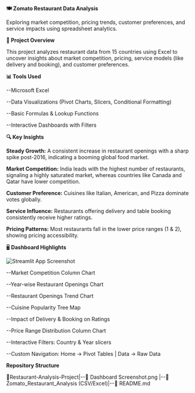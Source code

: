 **🍽️ Zomato Restaurant Data Analysis**

Exploring market competition, pricing trends, customer preferences, and service impacts using spreadsheet analytics.


**📌 Project Overview**

This project analyzes restaurant data from 15 countries using Excel to uncover insights about market competition, pricing, service models (like delivery and booking), and customer preferences.


**📊 Tools Used**

--Microsoft Excel

--Data Visualizations (Pivot Charts, Slicers, Conditional Formatting)

--Basic Formulas & Lookup Functions

--Interactive Dashboards with Filters


**🔍 Key Insights**

**Steady Growth:** A consistent increase in restaurant openings with a sharp spike post-2016, indicating a booming global food market.

**Market Competition:** India leads with the highest number of restaurants, signaling a highly saturated market, whereas countries like Canada and Qatar have lower competition.

**Customer Preference:** Cuisines like Italian, American, and Pizza dominate votes globally.

**Service Influence:** Restaurants offering delivery and table booking consistently receive higher ratings.

**Pricing Patterns:** Most restaurants fall in the lower price ranges (1 & 2), showing pricing accessibility.


🖥️ **Dashboard Highlights**

![Streamlit App Screenshot]("Dashboard_Screenshot".PNG)

--Market Competition Column Chart

--Year-wise Restaurant Openings Chart

--Restaurant Openings Trend Chart

--Cuisine Popularity Tree Map

--Impact of Delivery & Booking on Ratings

--Price Range Distribution Column Chart

--Interactive Filters: Country & Year slicers

--Custom Navigation: Home → Pivot Tables | Data → Raw Data


**Repository Structure**

📁Restaurant-Analysis-Project|--📜 Dashboard Screenshot.png |--📜 Zomato_Restaurant_Analysis (CSV/Excel)|--📜 README.md
